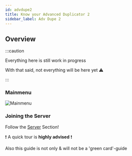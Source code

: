 ```yaml
---
id: advdupe2
title: Know your Advanced Duplicator 2
sidebar_label: Adv Dupe 2
---
```


## Overview

:::caution

Everything here is still work in progress

With that said, not everything will be here yet ⚠

:::

### Mainmenu
![Mainmenu](/gmod_img/basics/menus/gmod_mainmenu.jpg)


### Joining the Server
Follow the [Server](basics-gmod-server) Section!

❗ A quick tour is **highly advised** ❗

Also this guide is not only & will not be a 'green card'-guide

